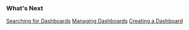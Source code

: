 ### What's Next

[Searching for Dashboards](https://community.wavefront.com/docs/DOC-1066)
[Managing Dashboards](https://community.wavefront.com/docs/DOC-1068)
[Creating a Dashboard](https://community.wavefront.com/docs/DOC-1068#jive_content_id_Creating_a_Dashboard)
